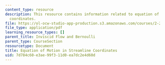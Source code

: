 ```yaml
---
content_type: resource
description: This resource contains information related to equation of motion in streamline
  coordinates.
file: https://ol-ocw-studio-app-production.s3.amazonaws.com/courses/2-25-advanced-fluid-mechanics-fall-2013/7d784c60e3ae99f311d0ea7dc2e4d60d_MIT2_25F13_Equation_of_Mo.pdf
file_type: application/pdf
learning_resource_types: []
parent_title: Inviscid Flow and Bernoulli
parent_type: CourseSection
resourcetype: Document
title: Equation of Motion in Streamline Coordinates
uid: 7d784c60-e3ae-99f3-11d0-ea7dc2e4d60d
---
```

